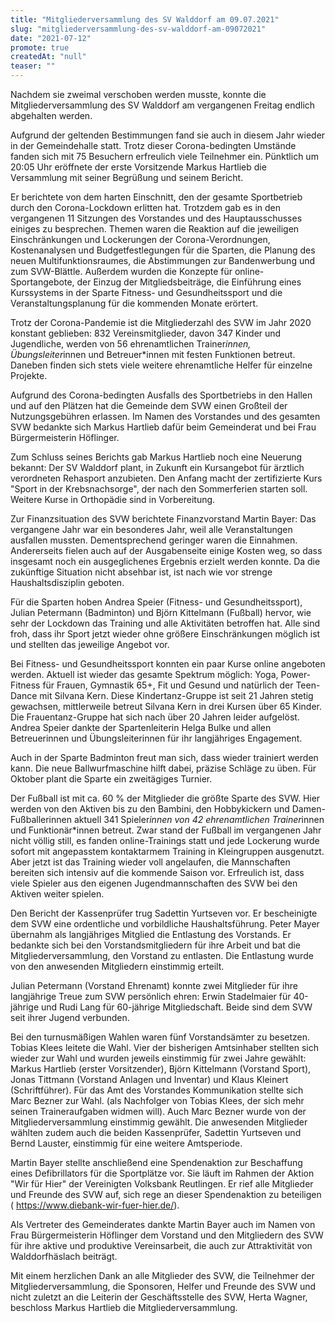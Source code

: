 ```yaml
---
title: "Mitgliederversammlung des SV Walddorf am 09.07.2021"
slug: "mitgliederversammlung-des-sv-walddorf-am-09072021"
date: "2021-07-12"
promote: true
createdAt: "null"
teaser: ""
---
```

Nachdem sie zweimal verschoben werden musste, konnte die Mitgliederversammlung des SV Walddorf am vergangenen Freitag endlich abgehalten werden.


Aufgrund der geltenden Bestimmungen fand sie auch in diesem Jahr wieder in der Gemeinde&shy;halle statt. Trotz dieser Corona-bedingten Umstände fanden sich mit 75 Besuchern erfreulich viele Teilnehmer ein. Pünktlich um 20:05 Uhr eröffnete der erste Vorsitzende Markus Hartlieb die Versammlung mit seiner Begrüßung und seinem Bericht.


Er berichtete von dem harten Einschnitt, den der gesamte Sportbetrieb durch den Corona-Lockdown erlitten hat. Trotzdem gab es in den vergangenen 11 Sitzungen des Vorstandes und des Hauptausschusses einiges zu besprechen. Themen waren die Reaktion auf die jeweiligen Einschränkungen und Lockerungen der Corona-Verordnungen, Kostenanalysen und Budgetfestlegungen für die Sparten, die Planung des neuen Multifunktionsraumes, die Abstimmungen zur Bandenwerbung und zum SVW-Blättle. Außerdem wurden die Konzepte für online-Sportangebote, der Einzug der Mitgliedsbeiträge, die Einführung eines Kurssystems in der Sparte Fitness- und Gesundheitssport und die Veranstaltungsplanung für die kommenden Monate erörtert.


Trotz der Corona-Pandemie ist die Mitgliederzahl des SVW im Jahr 2020 konstant geblieben: 832 Vereinsmitglieder, davon 347 Kinder und Jugendliche, werden von 56 ehrenamtlichen Trainer*innen, Übungsleiter*innen und Betreuer*innen mit festen Funktionen betreut. Daneben finden sich stets viele weitere ehrenamtliche Helfer für einzelne Projekte.


Aufgrund des Corona-bedingten Ausfalls des Sportbetriebs in den Hallen und auf den Plätzen hat die Gemeinde dem SVW einen Großteil der Nutzungsgebühren erlassen. Im Namen des Vorstandes und des gesamten SVW bedankte sich Markus Hartlieb dafür beim Gemeinderat und bei Frau Bürgermeisterin Höflinger.


Zum Schluss seines Berichts gab Markus Hartlieb noch eine Neuerung bekannt: Der SV Walddorf plant, in Zukunft ein Kursangebot für ärztlich verordneten Rehasport anzubieten. Den Anfang macht der zertifizierte Kurs "Sport in der Krebsnachsorge", der nach den Sommerferien starten soll. Weitere Kurse in Orthopädie sind in Vorbereitung.


Zur Finanzsituation des SVW berichtete Finanzvorstand Martin Bayer: Das vergangene Jahr war ein besonderes Jahr, weil alle Veranstaltungen ausfallen mussten. Dementsprechend geringer waren die Einnahmen. Andererseits fielen auch auf der Ausgabenseite einige Kosten weg, so dass insgesamt noch ein ausgeglichenes Ergebnis erzielt werden konnte. Da die zukünftige Situation nicht absehbar ist, ist nach wie vor strenge Haushaltsdisziplin geboten.


Für die Sparten hoben Andrea Speier (Fitness- und Gesundheitssport), Julian Petermann (Badminton) und Björn Kittelmann (Fußball) hervor, wie sehr der Lockdown das Training und alle Aktivitäten betroffen hat. Alle sind froh, dass ihr Sport jetzt wieder ohne größere Einschränkungen möglich ist und stellten das jeweilige Angebot vor.


Bei Fitness- und Gesundheitssport konnten ein paar Kurse online angeboten werden. Aktuell ist wieder das gesamte Spektrum möglich: Yoga, Power-Fitness für Frauen, Gymnastik 65+, Fit und Gesund und natürlich der Teen-Dance mit Silvana Kern. Diese Kindertanz-Gruppe ist seit 21 Jahren stetig gewachsen, mittlerweile betreut Silvana Kern in drei Kursen über 65 Kinder. Die Frauentanz-Gruppe hat sich nach über 20 Jahren leider aufgelöst. Andrea Speier dankte der Spartenleiterin Helga Bulke und allen Betreuerinnen und Übungsleiterinnen für ihr langjähriges Engagement.


Auch in der Sparte Badminton freut man sich, dass wieder trainiert werden kann. Die neue Ballwurfmaschine hilft dabei, präzise Schläge zu üben. Für Oktober plant die Sparte ein zweitägiges Turnier.


Der Fußball ist mit ca. 60 % der Mitglieder die größte Sparte des SVW. Hier werden von den Aktiven bis zu den Bambini, den Hobbykickern und Damen-Fußballerinnen aktuell 341 Spieler*innen von 42 ehrenamtlichen Trainer*innen und Funktionär*innen betreut. Zwar stand der Fußball im vergangenen Jahr nicht völlig still, es fanden online-Trainings statt und jede Lockerung wurde sofort mit angepasstem kontaktarmem Training in Kleingruppen ausgenutzt. Aber jetzt ist das Training wieder voll angelaufen, die Mannschaften bereiten sich intensiv auf die kommende Saison vor. Erfreulich ist, dass viele Spieler aus den eigenen Jugend&shy;mannschaften des SVW bei den Aktiven weiter spielen.


Den Bericht der Kassenprüfer trug Sadettin Yurtseven vor. Er bescheinigte dem SVW eine ordentliche und vorbildliche Haushaltsführung. Peter Mayer übernahm als langjähriges Mitglied die Entlastung des Vorstands. Er bedankte sich bei den Vorstandsmitgliedern für ihre Arbeit und bat die Mitgliederversammlung, den Vorstand zu entlasten. Die Entlastung wurde von den anwesenden Mitgliedern einstimmig erteilt.


Julian Petermann (Vorstand Ehrenamt) konnte zwei Mitglieder für ihre langjährige Treue zum SVW persönlich ehren: Erwin Stadelmaier für 40-jährige und Rudi Lang für 60-jährige Mitgliedschaft. Beide sind dem SVW seit ihrer Jugend verbunden.


Bei den turnusmäßigen Wahlen waren fünf Vorstandsämter zu besetzen. Tobias Klees leitete die Wahl. Vier der bisherigen Amtsinhaber stellten sich wieder zur Wahl und wurden jeweils einstimmig für zwei Jahre gewählt: Markus Hartlieb (erster Vorsitzender), Björn Kittelmann (Vorstand Sport), Jonas Tittmann (Vorstand Anlagen und Inventar) und Klaus Kleinert (Schriftführer). Für das Amt des Vorstandes Kommunikation stellte sich Marc Bezner zur Wahl. (als Nachfolger von Tobias Klees, der sich mehr seinen Traineraufgaben widmen will). Auch Marc Bezner wurde von der Mitgliederversammlung einstimmig gewählt. Die anwesenden Mitglieder wählten zudem auch die beiden Kassenprüfer, Sadettin Yurtseven und Bernd Lauster, einstimmig für eine weitere Amtsperiode.


Martin Bayer stellte anschließend eine Spendenaktion zur Beschaffung eines Defibrillators für die Sportplätze vor. Sie läuft im Rahmen der Aktion "Wir für Hier" der Vereinigten Volksbank Reutlingen. Er rief alle Mitglieder und Freunde des SVW auf, sich rege an dieser Spendenaktion zu beteiligen ( https://www.diebank-wir-fuer-hier.de/).


Als Vertreter des Gemeinderates dankte Martin Bayer auch im Namen von Frau Bürger&shy;meisterin Höflinger dem Vorstand und den Mitgliedern des SVW für ihre aktive und produktive Vereinsarbeit, die auch zur Attraktivität von Walddorfhäslach beiträgt.


Mit einem herzlichen Dank an alle Mitglieder des SVW, die Teilnehmer der Mitglieder&shy;versammlung, die Sponsoren, Helfer und Freunde des SVW und nicht zuletzt an die Leiterin der Geschäftsstelle des SVW, Herta Wagner, beschloss Markus Hartlieb die Mitglieder&shy;versammlung.
